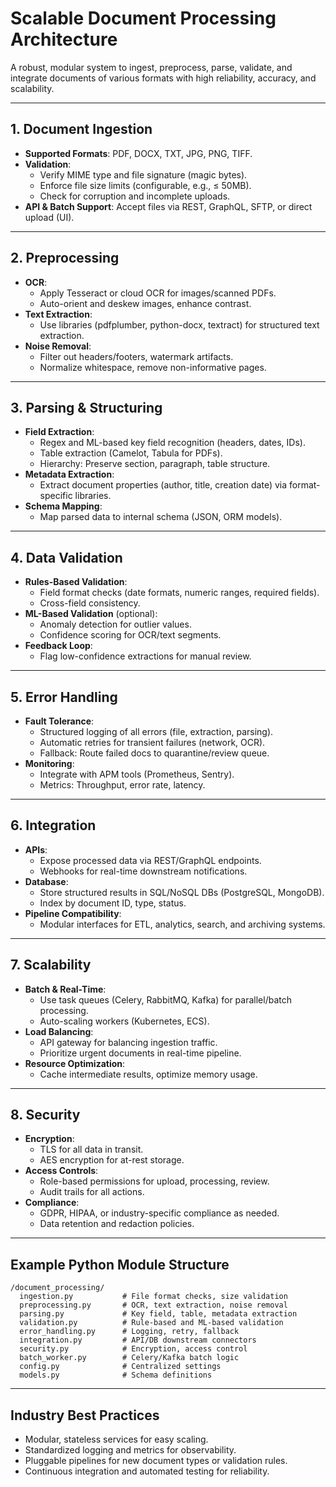 # Scalable Document Processing Architecture

A robust, modular system to ingest, preprocess, parse, validate, and integrate documents of various formats with high reliability, accuracy, and scalability.

---

## 1. Document Ingestion

- **Supported Formats**: PDF, DOCX, TXT, JPG, PNG, TIFF.
- **Validation**: 
  - Verify MIME type and file signature (magic bytes).
  - Enforce file size limits (configurable, e.g., ≤ 50MB).
  - Check for corruption and incomplete uploads.
- **API & Batch Support**: Accept files via REST, GraphQL, SFTP, or direct upload (UI).

---

## 2. Preprocessing

- **OCR**: 
  - Apply Tesseract or cloud OCR for images/scanned PDFs.
  - Auto-orient and deskew images, enhance contrast.
- **Text Extraction**:
  - Use libraries (pdfplumber, python-docx, textract) for structured text extraction.
- **Noise Removal**:
  - Filter out headers/footers, watermark artifacts.
  - Normalize whitespace, remove non-informative pages.

---

## 3. Parsing & Structuring

- **Field Extraction**:
  - Regex and ML-based key field recognition (headers, dates, IDs).
  - Table extraction (Camelot, Tabula for PDFs).
  - Hierarchy: Preserve section, paragraph, table structure.
- **Metadata Extraction**:
  - Extract document properties (author, title, creation date) via format-specific libraries.
- **Schema Mapping**:
  - Map parsed data to internal schema (JSON, ORM models).

---

## 4. Data Validation

- **Rules-Based Validation**:
  - Field format checks (date formats, numeric ranges, required fields).
  - Cross-field consistency.
- **ML-Based Validation** (optional):
  - Anomaly detection for outlier values.
  - Confidence scoring for OCR/text segments.
- **Feedback Loop**:
  - Flag low-confidence extractions for manual review.

---

## 5. Error Handling

- **Fault Tolerance**:
  - Structured logging of all errors (file, extraction, parsing).
  - Automatic retries for transient failures (network, OCR).
  - Fallback: Route failed docs to quarantine/review queue.
- **Monitoring**:
  - Integrate with APM tools (Prometheus, Sentry).
  - Metrics: Throughput, error rate, latency.

---

## 6. Integration

- **APIs**:
  - Expose processed data via REST/GraphQL endpoints.
  - Webhooks for real-time downstream notifications.
- **Database**:
  - Store structured results in SQL/NoSQL DBs (PostgreSQL, MongoDB).
  - Index by document ID, type, status.
- **Pipeline Compatibility**:
  - Modular interfaces for ETL, analytics, search, and archiving systems.

---

## 7. Scalability

- **Batch & Real-Time**:
  - Use task queues (Celery, RabbitMQ, Kafka) for parallel/batch processing.
  - Auto-scaling workers (Kubernetes, ECS).
- **Load Balancing**:
  - API gateway for balancing ingestion traffic.
  - Prioritize urgent documents in real-time pipeline.
- **Resource Optimization**:
  - Cache intermediate results, optimize memory usage.

---

## 8. Security

- **Encryption**:
  - TLS for all data in transit.
  - AES encryption for at-rest storage.
- **Access Controls**:
  - Role-based permissions for upload, processing, review.
  - Audit trails for all actions.
- **Compliance**:
  - GDPR, HIPAA, or industry-specific compliance as needed.
  - Data retention and redaction policies.

---

## Example Python Module Structure

```
/document_processing/
  ingestion.py           # File format checks, size validation
  preprocessing.py       # OCR, text extraction, noise removal
  parsing.py             # Key field, table, metadata extraction
  validation.py          # Rule-based and ML-based validation
  error_handling.py      # Logging, retry, fallback
  integration.py         # API/DB downstream connectors
  security.py            # Encryption, access control
  batch_worker.py        # Celery/Kafka batch logic
  config.py              # Centralized settings
  models.py              # Schema definitions
```

---

## Industry Best Practices

- Modular, stateless services for easy scaling.
- Standardized logging and metrics for observability.
- Pluggable pipelines for new document types or validation rules.
- Continuous integration and automated testing for reliability.